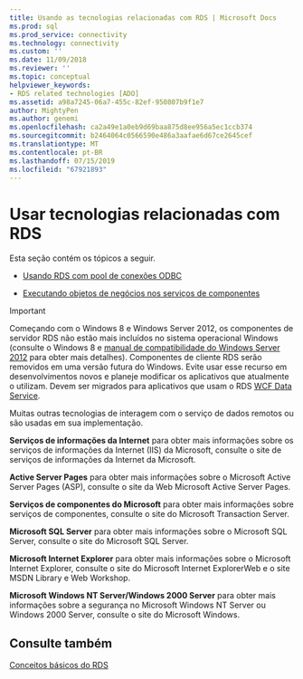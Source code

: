 ```yaml
---
title: Usando as tecnologias relacionadas com RDS | Microsoft Docs
ms.prod: sql
ms.prod_service: connectivity
ms.technology: connectivity
ms.custom: ''
ms.date: 11/09/2018
ms.reviewer: ''
ms.topic: conceptual
helpviewer_keywords:
- RDS related technologies [ADO]
ms.assetid: a98a7245-06a7-455c-82ef-950807b9f1e7
author: MightyPen
ms.author: genemi
ms.openlocfilehash: ca2a49e1a0eb9d69baa875d8ee956a5ec1ccb374
ms.sourcegitcommit: b2464064c0566590e486a3aafae6d67ce2645cef
ms.translationtype: MT
ms.contentlocale: pt-BR
ms.lasthandoff: 07/15/2019
ms.locfileid: "67921893"
---
```

# <a name="using-related-technologies-with-rds"></a>Usar tecnologias relacionadas com RDS
Esta seção contém os tópicos a seguir.  
  
-   [Usando RDS com pool de conexões ODBC](../../../ado/guide/remote-data-service/using-rds-with-odbc-connection-pooling.md)  
  
-   [Executando objetos de negócios nos serviços de componentes](../../../ado/guide/remote-data-service/running-business-objects-in-component-services.md)  
  
> [!IMPORTANT]
>  Começando com o Windows 8 e Windows Server 2012, os componentes de servidor RDS não estão mais incluídos no sistema operacional Windows (consulte o Windows 8 e [manual de compatibilidade do Windows Server 2012](https://www.microsoft.com/download/details.aspx?id=27416) para obter mais detalhes). Componentes de cliente RDS serão removidos em uma versão futura do Windows. Evite usar esse recurso em desenvolvimentos novos e planeje modificar os aplicativos que atualmente o utilizam. Devem ser migrados para aplicativos que usam o RDS [WCF Data Service](https://go.microsoft.com/fwlink/?LinkId=199565).  
  
 Muitas outras tecnologias de interagem com o serviço de dados remotos ou são usadas em sua implementação.  
  
 **Serviços de informações da Internet** para obter mais informações sobre os serviços de informações da Internet (IIS) da Microsoft, consulte o site de serviços de informações da Internet da Microsoft.  
  
 **Active Server Pages** para obter mais informações sobre o Microsoft Active Server Pages (ASP), consulte o site da Web Microsoft Active Server Pages.  
  
 **Serviços de componentes do Microsoft** para obter mais informações sobre serviços de componentes, consulte o site do Microsoft Transaction Server.  
  
 **Microsoft SQL Server** para obter mais informações sobre o Microsoft SQL Server, consulte o site do Microsoft SQL Server.  
  
 **Microsoft Internet Explorer** para obter mais informações sobre o Microsoft Internet Explorer, consulte o site do Microsoft Internet ExplorerWeb e o site MSDN Library e Web Workshop.  
  
 **Microsoft Windows NT Server/Windows 2000 Server** para obter mais informações sobre a segurança no Microsoft Windows NT Server ou Windows 2000 Server, consulte o site do Microsoft Windows.  
  
## <a name="see-also"></a>Consulte também  
 [Conceitos básicos do RDS](../../../ado/guide/remote-data-service/rds-fundamentals.md)



